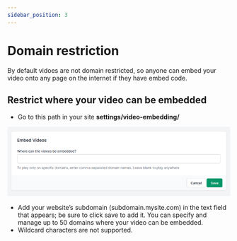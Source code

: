 ```yaml
---
sidebar_position: 3
---
```


# Domain restriction

By default vidoes are not domain restricted, so anyone can embed your video onto any page on the internet if they have embed code.

## Restrict where your video can be embedded

- Go to this path in your site **settings/video-embedding/**
 
 ![Domain restriction form](./img/domain_restriction-form.png)

- Add your website’s subdomain (subdomain.mysite.com) in the text field that appears; be sure to click save to add it. You can specify and manage up to 50 domains where your video can be embedded.
- Wildcard characters are not supported.